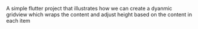 A simple flutter project that illustrates how we can create a dyanmic gridview which wraps the content and adjust height based on the content in each item
